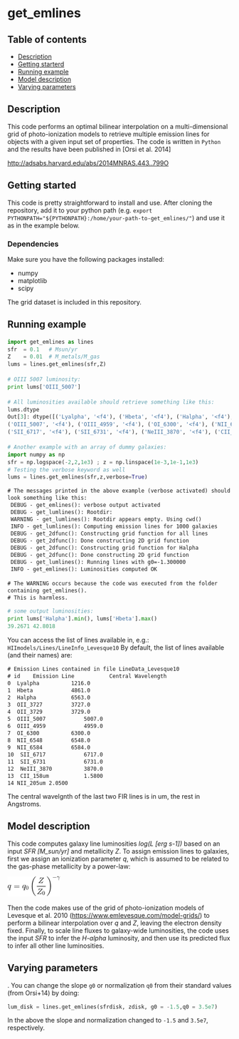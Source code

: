 # get_emlines

## Table of contents
* [Description](#description)
* [Getting starterd](#getting-started)
* [Running example](#running-example)
* [Model description](#model-descrption)
* [Varying parameters](#varying-parameters)

## Description

This code performs an optimal bilinear interpolation on a multi-dimensional grid of photo-ionization models to retrieve  multiple emission lines for objects with a given input set of properties. The code is written in `Python` and the results have been published in [Orsi et al. 2014] 

http://adsabs.harvard.edu/abs/2014MNRAS.443..799O

## Getting started

This code is pretty straightforward to install and use. After cloning the repository, add it to your python path (e.g. `export PYTHONPATH="${PYTHONPATH}:/home/your-path-to-get_emlines/"`) and use it as in the example below.

### Dependencies

Make sure you have the following packages installed:
- numpy
- matplotlib
- scipy

The grid dataset is included in this repository.

## Running example
```python
import get_emlines as lines
sfr  = 0.1   # Msun/yr
Z    = 0.01  # M_metals/M_gas 
lums = lines.get_emlines(sfr,Z)

# OIII 5007 luminosity:
print lums['OIII_5007']

# All luminosities available should retrieve something like this:
lums.dtype
Out[3]: dtype([('Lyalpha', '<f4'), ('Hbeta', '<f4'), ('Halpha', '<f4'), ('OII_3727', '<f4'), ('OII_3729', '<f4'), 
('OIII_5007', '<f4'), ('OIII_4959', '<f4'), ('OI_6300', '<f4'), ('NII_6548', '<f4'), ('NII_6584', '<f4'), 
('SII_6717', '<f4'), ('SII_6731', '<f4'), ('NeIII_3870', '<f4'), ('CII_158um', '<f4'), ('NII_205um', '<f4')])

# Another example with an array of dummy galaxies:
import numpy as np
sfr = np.logspace(-2,2,1e3) ; z = np.linspace(1e-3,1e-1,1e3)
# Testing the verbose keyword as well
lums = lines.get_emlines(sfr,z,verbose=True)

```

```
# The messages printed in the above example (verbose activated) should look something like this:
 DEBUG - get_emlines(): verbose output activated
 DEBUG - get_lumlines(): Rootdir:
 WARNING - get_lumlines(): Rootdir appears empty. Using cwd()
 INFO - get_lumlines(): Computing emission lines for 1000 galaxies
 DEBUG - get_2dfunc(): Constructing grid function for all lines
 DEBUG - get_2dfunc(): Done constructing 2D grid function
 DEBUG - get_2dfunc(): Constructing grid function for Halpha
 DEBUG - get_2dfunc(): Done constructing 2D grid function
 DEBUG - get_lumlines(): Running lines with g0=-1.300000
 INFO - get_emlines(): Luminosities computed OK

# The WARNING occurs because the code was executed from the folder containing get_emlines(). 
# This is harmless.

```

```python
# some output luminosities:
print lums['Halpha'].min(), lums['Hbeta'].max()
39.2671 42.8018
```

You can access the list of lines available in, e.g.: 
`HIImodels/Lines/LineInfo_Levesque10`
By default, the list of lines available (and their names) are:

```
# Emission Lines contained in file LineData_Levesque10
# id	Emission Line			Central Wavelength
0  Lyalpha			1216.0
1  Hbeta			4861.0
2  Halpha			6563.0
3  OII_3727			3727.0
4  OII_3729			3729.0
5  OIII_5007			5007.0
6  OIII_4959			4959.0
7  OI_6300			6300.0
8  NII_6548			6548.0
9  NII_6584			6584.0
10  SII_6717			6717.0
11  SII_6731			6731.0
12  NeIII_3870			3870.0
13  CII_158um			1.5800
14 NII_205um 2.0500
```
The central wavelgnth of the last two FIR lines is in um, the rest in Angstroms.


## Model description

This code computes galaxy line luminosities *log(L [erg s-1])* based on an input *SFR [M_sun/yr]* and metallicity *Z*. To assign emission lines to galaxies, first we assign an ionization parameter *q*, which is assumed to be related to the gas-phase metallicity by a power-law:

![Alt Text](https://github.com/aaorsi/get_emlines/blob/master/eq_gif.gif)

Then the code makes use of the grid of photo-ionization models of Levesque et al. 2010 (https://www.emlevesque.com/model-grids/) to perform a bilinear interpolation over *q* and *Z*, leaving the electron density fixed. Finally, to scale line fluxes to galaxy-wide luminosities, the code uses the input *SFR* to infer the *H-alpha* luminosity, and then use its predicted flux to infer all other line luminosities.


## Varying parameters


. You can change the slope `g0` or normalization `q0` from their standard values (from Orsi+14) by doing:
```python
lum_disk = lines.get_emlines(sfrdisk, zdisk, g0 = -1.5,q0 = 3.5e7)
```
In the above the slope and normalization changed to `-1.5` and `3.5e7`, respectively.


